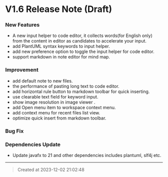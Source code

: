 # V1.6 Release Note (Draft)

### New Features

* A new input helper to code editor, it collects words(for English only) from the content in editor as candidates to accelerate your input.
* add PlantUML syntax keywords to input helper.
* add new preference option to toggle the input helper for code editor.
* support markdown in note editor for mind map.


### Improvement

* add default note to new files.
* the performance of pasting long text to code editor.
* add horizontal rule button to markdown toolbar for quick inserting.
* use clearable text field for keyword input.
* show image resolution in image viewer .
* add Open menu item to workspace context menu.
* add context menu for recent files list view.
* optimize quick insert from markdown toolbar.


### Bug Fix


### Dependencies Update

* Update javafx to 21 and other dependencies includes plantuml, slf4j etc.


---
> Created at 2023-12-02 21:02:48
